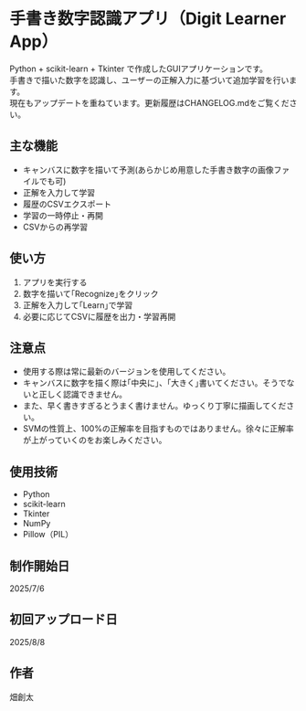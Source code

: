 # 手書き数字認識アプリ（Digit Learner App）

Python + scikit-learn + Tkinter で作成したGUIアプリケーションです。  
手書きで描いた数字を認識し、ユーザーの正解入力に基づいて追加学習を行います。  
現在もアップデートを重ねています。更新履歴はCHANGELOG.mdをご覧ください。

## 主な機能
- キャンバスに数字を描いて予測(あらかじめ用意した手書き数字の画像ファイルでも可)
- 正解を入力して学習
- 履歴のCSVエクスポート
- 学習の一時停止・再開
- CSVからの再学習

## 使い方
1. アプリを実行する
2. 数字を描いて｢Recognize｣をクリック
3. 正解を入力して｢Learn｣で学習
4. 必要に応じてCSVに履歴を出力・学習再開

## 注意点
- 使用する際は常に最新のバージョンを使用してください。
- キャンバスに数字を描く際は｢中央に｣、｢大きく｣書いてください。そうでないと正しく認識できません。
- また、早く書きすぎるとうまく書けません。ゆっくり丁寧に描画してください。
- SVMの性質上、100%の正解率を目指すものではありません。徐々に正解率が上がっていくのをお楽しみください。

## 使用技術
- Python
- scikit-learn
- Tkinter
- NumPy
- Pillow（PIL）

## 制作開始日
2025/7/6

## 初回アップロード日
2025/8/8

## 作者
畑創太
